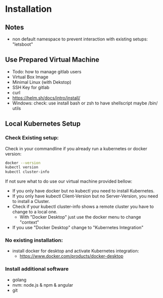 
# Installation

## Notes

* non default namespace to prevent interaction with existing setups: "letsboot"

## Use Prepared Virtual Machine 

* Todo: how to manage gitlab users
* Virtual Box Image 
* Minimal Linux (with Dekstop)
* SSH Key for gitlab
* curl
* https://helm.sh/docs/intro/install/
* Windows: check: use install bash or zsh to have shellscript maybe /bin/ utils

## Local Kubernetes Setup

### Check Existing setup:

Check in your commandline if you already run a kubernetes or docker version:

```sh
docker --version
kubectl version
kubectl cluster-info
```

If not sure what to do use our virtual machine provided bellow:

* If you only have docker but no kubectl you need to install Kubernetes.
* If you only have kubectl Client-Version but no Server-Version, you need to install a Cluster.
* Check if your kubectl cluster-info shows a remote cluster you have to change to a local one.
  * With "Docker Desktop" just use the docker menu to change "context"
* If you use "Docker Desktop" change to "Kubernetes Integration"

### No existing installation:

* install docker for desktop and activate Kubernetes integration: 
    * https://www.docker.com/products/docker-desktop

### Install additional software

* golang
* nvm: node.js & npm & angular
* git